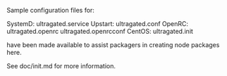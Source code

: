 Sample configuration files for:

SystemD: ultragated.service
Upstart: ultragated.conf
OpenRC:  ultragated.openrc
         ultragated.openrcconf
CentOS:  ultragated.init

have been made available to assist packagers in creating node packages here.

See doc/init.md for more information.
